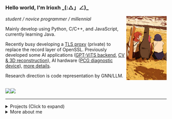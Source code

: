 ### Hello world, I'm lrioxh \_(:△」∠)_
<img src="https://raw.githubusercontent.com/lrioxh/lrioxh/main/.github/assets/random/20230504_063612.jpg" width="25%" align="right" />

<div align="left">


*student / novice programmer / millennial*

Mainly develop using Python, C/C++, and JavaScript, currently learning Java.

Recently busy developing a [TLS proxy](https://gitee.com/lrioxh/tls_proxy) (private) to replace the record layer of OpenSSL. Previously developed some AI applications ([GPT-ViTS backend](https://github.com/lrioxh/backend-with-gpt-vits), [CV & 3D reconstruction](https://github.com/lrioxh/CV)), AI hardware ([PCG diagnostic device](https://github.com/lrioxh/PCG-Categrioes-with-Raspberry0)), [more details](#projects).

Research direction is code representation by GNN/LLM.


</br>

<div style="display:flex;">
  <picture>
    <img src="https://github-readme-stats.vercel.app/api?username=lrioxh&show_icons=true&hide_rank=true&line_height=20" />
  </picture>

  <picture>
    <img src="https://github-readme-stats.vercel.app/api/top-langs/?username=lrioxh&layout=compact&size_weight=1&count_weight=0" />
  </picture>
</div>

---

<details><summary id="projects">Projects (Click to expand)</summary>
<br>
  
| name/link | description | time | language |notes|
|:--------:|:---------|:--------:|:--------:|:----:|
| [Tls proxy](https://gitee.com/lrioxh/tls_proxy) | Tls 12/13 proxy to see plaintext in trusted scenes. Based on socket and replace the record layer of openssl| 2023 | c | private |
| [GPT-VITS backend](https://github.com/lrioxh/backend-with-gpt-vits) | Text and voice chat backend with GPT3.5 api and multilingual VITS. Support custom configuration for model/speaker. Multilingual speech input supported by whisper|2023 | python | -|
| [3D reconstruction](https://github.com/lrioxh/CV/tree/main/TDre) | 3D reconstruction of monocular vision based on SfM+CMVS+PMVS, including pc program, WeChat applet and flask backend |2022 | python |[video](https://www.bilibili.com/video/BV1344y1z7S3)|
| [CV practise](https://github.com/lrioxh/CV) | GUI program using opencv & pyqt5 for digital image processing and a picture scanner |2021 | python |[video](https://www.bilibili.com/video/BV1rZ4y1c7Rg)|
| [PCG Categrioes with Raspberry0](https://github.com/lrioxh/PCG-Categrioes-with-Raspberry0) | A heart sound diagnosis system combining deep learning and low diversity forest. Patent No. CN2021109711899 |2021 | python |[video](https://www.bilibili.com/video/BV1er4y1T7ab)|
| [Facial Autism](https://github.com/lrioxh/Autism) | Facial emotion recognition for Autism diagnosis and treatment, including frontends for recognition or statistics visualization, and database backend |2020 | python/js |[video](https://www.bilibili.com/video/BV1Kk4y1C7tL)|
| [Take out ordering WeChat applet](https://github.com/lrioxh/takeoutProject) | Take out ordering WeChat applet based on wxcloud, including interfaces for consumer, delivery man and merchant|2020 | js/html |-|
| [HAR applet](https://github.com/lrioxh/HAR-applet-of-Wechat) | Human activity recognition WeChat applet, from data recording to activity recognition |2020 | python/js |[video](https://www.bilibili.com/video/BV1Tf4y1178T)|
| [USB switch](https://github.com/lrioxh/USB_switch) | USB switch based on 51 microcontroller, features: bluetooth remote control, timing, current detection, infrared induction|2019 | c/assembly |-|

<!--
| [CDCN-custom](https://github.com/lrioxh/CDCN.pytorch) |An custom adaptation for Central Difference Convolutional Network (CDCN) for face anti spoofing |2023 | python |
| [RDH with Grayscale Invariance](https://github.com/lrioxh/RDH-with-Grayscale-Invariance) | Improvement and experiments for Reversible Data Hiding in RGB image with Grayscale Invariance |2022 | python |
| [YOLOX-eval visualization](https://github.com/lrioxh/YOLOX-eval-visualization) | Visualize evaluation result for origin YOLOX |2022 | python |
-->

</details>

<details><summary>More about me</summary>
<br>

Hobbies include 🐱anime, 🎵music, and 🎮games. Can play the 🎹piano, currently learning music composition and improvisation. 

Welcome to watch my videos! 👇📺 Check out what I've created! 

<a href="https://www.bilibili.com/video/BV1Nu411g7UK" target="_blank"><img src="https://raw.githubusercontent.com/lrioxh/lrioxh/main/.github/assets/de55c6180dd8238229ab9f258faf17c892f3e75a.jpg" alt="test1" width="30%"></a>
<a href="https://www.bilibili.com/video/BV1rZ4y1c7Rg" target="_blank"><img src="https://raw.githubusercontent.com/lrioxh/lrioxh/main/.github/assets/6d58f822a0758d1feb113c86fbf2114e36435d34.jpg" alt="test1" width="30%"></a>
<a href="https://www.bilibili.com/video/BV1dv411x7Aw" target="_blank"><img src="https://raw.githubusercontent.com/lrioxh/lrioxh/main/.github/assets/f66b220a91e707b5919720c19e483bfef9d2808a.jpg" alt="test1" width="30%"></a>


<div align="left" width="40%">

Learn more about me at:
<a href="https://space.bilibili.com/23698455" target="_blank"><img src="https://img.shields.io/badge/-bilibili-blue?logo=bilibili" alt="video-B站"></a>
<a href="https://bgm.tv/user/605833" target="_blank"><img src="https://img.shields.io/badge/-bangumi-e05fa1" alt="bgm"></a>

</dev>
<img src="https://raw.githubusercontent.com/lrioxh/lrioxh/main/.github/assets/20240114_225357.jpg" width="40%" align="right"  valign="bottom" />
</details>

</div>
